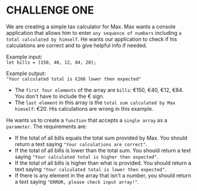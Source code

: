 # CHALLENGE ONE
We are creating a simple tax calculator for Max. Max wants a console application that allows him to enter `any sequence of numbers` including `a total calculated by himself`. He wants our application to check if his calculations are correct and to give helpful info if needed.  

Example input:   
`let bills = [150, 40, 12, 84, 20];`

Example output:     
`"Your calculated total is €266 lower then expected"`

* The `first four elements` of the array are `bills`: €150, €40, €12, €84. You don't have to include the € sign.         
* The `last element` in this array is the `total sum calculated by Max himself`: €20. His calculations are wrong in this example. 

He wants us to create a `function` that accepts a `single array` as a `parameter`. The requirements are:     
* If the total of all bills equals the total sum provided by Max. You should return a text saying `"Your calculations are correct"`. 
* If the total of all bills is lower than the total sum. You should return a text saying `"Your calculated total is higher then expected"`.
* If the total of all bills is higher than what is provided. You should return a text saying `"Your calculated total is lower then expected"`.
* If there is any element in the array that isn't a number, you should return a text saying `"ERROR, please check input array!"`.
